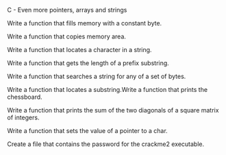 C - Even more pointers, arrays and strings

Write a function that fills memory with a constant byte.

Write a function that copies memory area.

Write a function that locates a character in a string.

Write a function that gets the length of a prefix substring.

Write a function that searches a string for any of a set of bytes.

Write a function that locates a substring.Write a function that prints the chessboard.

Write a function that prints the sum of the two diagonals of a square matrix of integers.

Write a function that sets the value of a pointer to a char.

Create a file that contains the password for the crackme2 executable.
